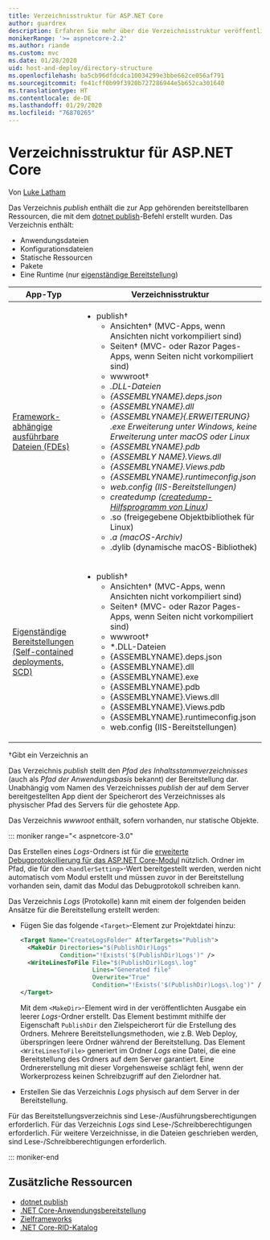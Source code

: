 ```yaml
---
title: Verzeichnisstruktur für ASP.NET Core
author: guardrex
description: Erfahren Sie mehr über die Verzeichnisstruktur veröffentlichter ASP.NET Core-Apps.
monikerRange: '>= aspnetcore-2.2'
ms.author: riande
ms.custom: mvc
ms.date: 01/28/2020
uid: host-and-deploy/directory-structure
ms.openlocfilehash: ba5cb96dfdcdca10034299e3bbe662ce056af791
ms.sourcegitcommit: fe41cff0b99f3920b727286944e5b652ca301640
ms.translationtype: HT
ms.contentlocale: de-DE
ms.lasthandoff: 01/29/2020
ms.locfileid: "76870265"
---
```

# <a name="aspnet-core-directory-structure"></a>Verzeichnisstruktur für ASP.NET Core

Von [Luke Latham](https://github.com/guardrex)

Das Verzeichnis *publish* enthält die zur App gehörenden bereitstellbaren Ressourcen, die mit dem [dotnet publish](/dotnet/core/tools/dotnet-publish)-Befehl erstellt wurden. Das Verzeichnis enthält:

* Anwendungsdateien
* Konfigurationsdateien
* Statische Ressourcen
* Pakete
* Eine Runtime (nur [eigenständige Bereitstellung](/dotnet/core/deploying/#self-contained-deployments-scd))

| App-Typ | Verzeichnisstruktur |
| -------- | ------------------- |
| [Framework-abhängige ausführbare Dateien (FDEs)](/dotnet/core/deploying/#framework-dependent-executables-fde) | <ul><li>publish&dagger;<ul><li>Ansichten&dagger; (MVC-Apps, wenn Ansichten nicht vorkompiliert sind)</li><li>Seiten&dagger; (MVC- oder Razor Pages-Apps, wenn Seiten nicht vorkompiliert sind)</li><li>wwwroot&dagger;</li><li>*.DLL-Dateien</li><li>{ASSEMBLYNAME}.deps.json</li><li>{ASSEMBLYNAME}.dll</li><li>{ASSEMBLYNAME}{.ERWEITERUNG} *.exe* Erweiterung unter Windows, keine Erweiterung unter macOS oder Linux</li><li>{ASSEMBLYNAME}.pdb</li><li>{ASSEMBLY NAME}.Views.dll</li><li>{ASSEMBLYNAME}.Views.pdb</li><li>{ASSEMBLYNAME}.runtimeconfig.json</li><li>web.config (IIS-Bereitstellungen)</li><li>createdump ([createdump-Hilfsprogramm von Linux](https://github.com/dotnet/coreclr/blob/master/Documentation/botr/xplat-minidump-generation.md#configurationpolicy))</li><li>* .so (freigegebene Objektbibliothek für Linux)</li><li>*.a (macOS-Archiv)</li><li>* .dylib (dynamische macOS-Bibliothek)</li></ul></li></ul> |
| [Eigenständige Bereitstellungen (Self-contained deployments, SCD)](/dotnet/core/deploying/#self-contained-deployments-scd) | <ul><li>publish&dagger;<ul><li>Ansichten&dagger; (MVC-Apps, wenn Ansichten nicht vorkompiliert sind)</li><li>Seiten&dagger; (MVC- oder Razor Pages-Apps, wenn Seiten nicht vorkompiliert sind)</li><li>wwwroot&dagger;</li><li>*.DLL-Dateien</li><li>{ASSEMBLYNAME}.deps.json</li><li>{ASSEMBLYNAME}.dll</li><li>{ASSEMBLYNAME}.exe</li><li>{ASSEMBLYNAME}.pdb</li><li>{ASSEMBLYNAME}.Views.dll</li><li>{ASSEMBLYNAME}.Views.pdb</li><li>{ASSEMBLYNAME}.runtimeconfig.json</li><li>web.config (IIS-Bereitstellungen)</li></ul></li></ul> |

&dagger;Gibt ein Verzeichnis an

Das Verzeichnis *publish* stellt den *Pfad des Inhaltsstammverzeichnisses* (auch als *Pfad der Anwendungsbasis* bekannt) der Bereitstellung dar. Unabhängig vom Namen des Verzeichnisses *publish* der auf dem Server bereitgestellten App dient der Speicherort des Verzeichnisses als physischer Pfad des Servers für die gehostete App.

Das Verzeichnis *wwwroot* enthält, sofern vorhanden, nur statische Objekte.

::: moniker range="< aspnetcore-3.0"

Das Erstellen eines *Logs*-Ordners ist für die [erweiterte Debugprotokollierung für das ASP.NET Core-Modul](xref:host-and-deploy/aspnet-core-module#enhanced-diagnostic-logs) nützlich. Ordner im Pfad, die für den `<handlerSetting>`-Wert bereitgestellt werden, werden nicht automatisch vom Modul erstellt und müssen zuvor in der Bereitstellung vorhanden sein, damit das Modul das Debugprotokoll schreiben kann.

Das Verzeichnis *Logs* (Protokolle) kann mit einem der folgenden beiden Ansätze für die Bereitstellung erstellt werden:

* Fügen Sie das folgende `<Target>`-Element zur Projektdatei hinzu:

   ```xml
   <Target Name="CreateLogsFolder" AfterTargets="Publish">
     <MakeDir Directories="$(PublishDir)Logs" 
              Condition="!Exists('$(PublishDir)Logs')" />
     <WriteLinesToFile File="$(PublishDir)Logs\.log" 
                       Lines="Generated file" 
                       Overwrite="True" 
                       Condition="!Exists('$(PublishDir)Logs\.log')" />
   </Target>
   ```

   Mit dem `<MakeDir>`-Element wird in der veröffentlichten Ausgabe ein leerer *Logs*-Ordner erstellt. Das Element bestimmt mithilfe der Eigenschaft `PublishDir` den Zielspeicherort für die Erstellung des Ordners. Mehrere Bereitstellungsmethoden, wie z.B. Web Deploy, überspringen leere Ordner während der Bereitstellung. Das Element `<WriteLinesToFile>` generiert im Ordner *Logs* eine Datei, die eine Bereitstellung des Ordners auf dem Server garantiert. Eine Ordnererstellung mit dieser Vorgehensweise schlägt fehl, wenn der Workerprozess keinen Schreibzugriff auf den Zielordner hat.

* Erstellen Sie das Verzeichnis *Logs* physisch auf dem Server in der Bereitstellung.

Für das Bereitstellungsverzeichnis sind Lese-/Ausführungsberechtigungen erforderlich. Für das Verzeichnis *Logs* sind Lese-/Schreibberechtigungen erforderlich. Für weitere Verzeichnisse, in die Dateien geschrieben werden, sind Lese-/Schreibberechtigungen erforderlich.

::: moniker-end

## <a name="additional-resources"></a>Zusätzliche Ressourcen

* [dotnet publish](/dotnet/core/tools/dotnet-publish)
* [.NET Core-Anwendungsbereitstellung](/dotnet/core/deploying/)
* [Zielframeworks](/dotnet/standard/frameworks)
* [.NET Core-RID-Katalog](/dotnet/core/rid-catalog)
